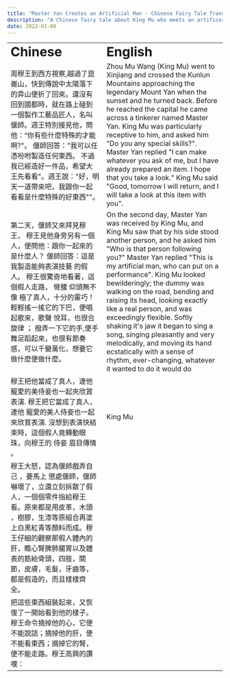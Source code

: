 ```yaml
---
title: "Master Yan Creates an Artificial Man - Chinese Fairy Tale Translation"
description: "A Chinese fairy tale about King Mu who meets an artificer/craftsmen who creates a man out of matter"
date: 2022-01-08
---
```


<table border="0">
 <tr>
    <td><b style="font-size:30px">Chinese</b></td>
    <td><b style="font-size:30px">English</b></td>
 </tr>
 <tr>
    <td>周穆王到西方視察,越過了崑崙山，快到傳說中太陽落下的弇山便折了回來。還沒有回到國都時，就在路上碰到一個製作工藝品匠人，名叫偃師。週王特別接見他，問他：“你有些什麼特殊的才能啊?"。 偃師回答："我可以任憑吩咐製造任何東西。 不過我已經造好一件品，希望大王先看看"。週王說："好，明天一道帶來吧，我跟你一起看看是什麼特殊的好東西""。</td>
    <td>Zhou Mu Wang (King Mu) went to Xinjiang and crossed the Kunlun Mountains approaching the legendary Mount Yan when the sunset and he turned back. Before he reached the capital he came across a tinkerer named Master Yan. King Mu was particularly receptive to him, and asked him "Do you any special skills?". Master Yan replied "I can make whatever you ask of me, but I have already prepared an item. I hope that you take a look." King Mu said "Good, tomorrow I will return, and I will take a look at this item with you".</td>
 </tr>
 <tr>
    <td>第二天，偃師又來拜見穆王， 穆王見他身旁另有一個人，便問他：跟你一起來的是什麼人？ 偃師回答：這是我製造能夠表演技藝 的假人。 穆王很驚奇地看著，這個假人走路，  彎腰 仰頭無不像 極了真人，十分的靈巧！ 輕輕搖一搖它的下巴，便唱起歌來，歌聲 悅耳，也很合旋律 ； 撥弄一下它的手,便手舞足蹈起來，也很有節奏感，可以千變萬化，想要它做什麼便做什麼。</td>
    <td>On the second day, Master Yan was received by King Mu, and King Mu saw that by his side stood another person, and he asked him "Who is that person following you?" Master Yan replied "This is my artificial man, who can put on a performance". King Mu looked bewilderingly; the dummy was walking on the road, bending and raising its head, looking exactly like a real person, and was exceedingly flexible. Softly shaking it's jaw it began to sing a song, singing pleasantly and very melodically, and moving its hand ecstatically with a sense of rhythm, ever-changing, whatever it wanted to do it would do</td>
 </tr>
 <tr>
    <td>穆王把他當成了真人，連他  寵愛的美侍妾也一起夾欣賞表演. 穆王把它當成了真人，連他  寵愛的美人侍妾也一起來欣賞表演. 沒想到表演快結束時，這個假人竟轉動眼珠，向穆王的 侍妾 眉目傳情 。</td>
    <td> King Mu </td>
 </tr>
 <tr>
    <td>穆王大怒，認為偃師戲弄自己 ，要馬上 懲處偃師，偃師 嚇壞了，立還立刻拆散了假人，一個個零件指給穆王看。原來都是用皮革，木頭 ，樹膠，生漆等原組合再塗上白黑紅青等顏料而成。穆王仔細的觀察那假人體內的肝，瞻心腎脾肺腸胃以及體表的筋紿骨頭，四肢，關節，皮膚，毛髮，牙齒等，都是假造的，而且樣樣齊全。
</td>
    <td> </td>
 </tr>
 <tr>
    <td>把這些東西組裝起來，又恢復了一開始看到他的樣子。 穆王命令摘掉他的心，它便不能說話；摘掉他的肝，便不能看東西；摘掉它的腎，便不能走路。穆王高興的讚嘆：</td>
    <td> </td>
 </tr>
</table>
